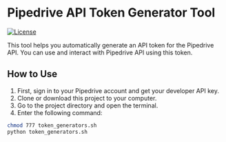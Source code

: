 # Pipedrive API Token Generator Tool

[![License](https://img.shields.io/badge/license-MIT-blue.svg)](LICENSE)


This tool helps you automatically generate an API token for the Pipedrive API. You can use and interact with Pipedrive API using this token.

## How to Use

1. First, sign in to your Pipedrive account and get your developer API key.
2. Clone or download this project to your computer.
3. Go to the project directory and open the terminal.
4. Enter the following command:

```bash
chmod 777 token_generators.sh
python token_generators.sh
